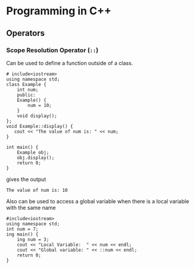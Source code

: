 # Programming in C++

## Operators
### Scope Resolution Operator (`::`)
Can be used to define a function outside of a class.
```
# include<iostream>
using namespace std;
class Example {
    int num;
    public:
    Example() {
        num = 10;
    }
    void display();
};
void Example::display() {
   cout << "The value of num is: " << num;
}

int main() {
    Example obj;
    obj.display();
    return 0;
}
```
gives the output
```
The value of num is: 10
```

Also can be used to access a global variable when there is a local variable with the same name
```
#include<iostream>
using namespace std;
int num = 7;
ing main() {
    ing num = 3;
    cout << "Local Variable:  " << num << endl;
    cout << "Global variable: " << ::num << endl;
    return 0;
}
```
